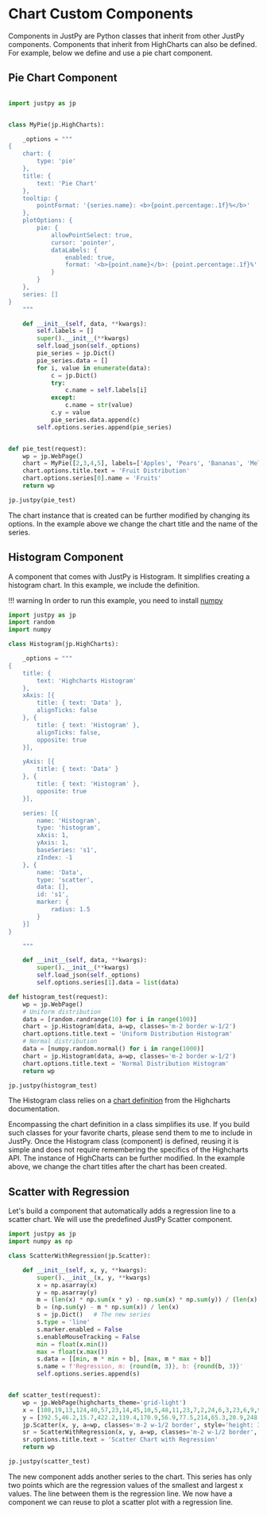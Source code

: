 # Chart Custom Components 

Components in JustPy are Python classes that inherit from other JustPy components. Components that inherit from HighCharts can also be defined. For example, below we define and use a pie chart component. 

## Pie Chart Component

```python

import justpy as jp


class MyPie(jp.HighCharts):

    _options = """
{
    chart: {
        type: 'pie'
    },
    title: {
        text: 'Pie Chart'
    },
    tooltip: {
        pointFormat: '{series.name}: <b>{point.percentage:.1f}%</b>'
    },
    plotOptions: {
        pie: {
            allowPointSelect: true,
            cursor: 'pointer',
            dataLabels: {
                enabled: true,
                format: '<b>{point.name}</b>: {point.percentage:.1f}%',
            }
        }
    },
    series: []
}
    """

    def __init__(self, data, **kwargs):
        self.labels = []
        super().__init__(**kwargs)
        self.load_json(self._options)
        pie_series = jp.Dict()
        pie_series.data = []
        for i, value in enumerate(data):
            c = jp.Dict()
            try:
                c.name = self.labels[i]
            except:
                c.name = str(value)
            c.y = value
            pie_series.data.append(c)
        self.options.series.append(pie_series)


def pie_test(request):
    wp = jp.WebPage()
    chart = MyPie([2,3,4,5], labels=['Apples', 'Pears', 'Bananas', 'Melons'], a=wp, classes='m-2 p-2 border w-1/2')
    chart.options.title.text = 'Fruit Distribution'
    chart.options.series[0].name = 'Fruits'
    return wp

jp.justpy(pie_test)

```

The chart instance that is created can be further modified by changing its options. In the example above we change the chart title and the name of the series.

## Histogram Component

A component that comes with JustPy is Histogram. It simplifies creating a histogram chart. In this example, we include the  definition.

!!! warning
    In order to run this example, you need to install [numpy](https://numpy.org/)

```python
import justpy as jp
import random
import numpy

class Histogram(jp.HighCharts):

    _options = """
{
    title: {
        text: 'Highcharts Histogram'
    },
    xAxis: [{
        title: { text: 'Data' },
        alignTicks: false
    }, {
        title: { text: 'Histogram' },
        alignTicks: false,
        opposite: true
    }],

    yAxis: [{
        title: { text: 'Data' }
    }, {
        title: { text: 'Histogram' },
        opposite: true
    }],

    series: [{
        name: 'Histogram',
        type: 'histogram',
        xAxis: 1,
        yAxis: 1,
        baseSeries: 's1',
        zIndex: -1
    }, {
        name: 'Data',
        type: 'scatter',
        data: [],
        id: 's1',
        marker: {
            radius: 1.5
        }
    }]
}

    """

    def __init__(self, data, **kwargs):
        super().__init__(**kwargs)
        self.load_json(self._options)
        self.options.series[1].data = list(data)

def histogram_test(request):
    wp = jp.WebPage()
    # Uniform distribution
    data = [random.randrange(10) for i in range(100)]
    chart = jp.Histogram(data, a=wp, classes='m-2 border w-1/2')
    chart.options.title.text = 'Uniform Distribution Histogram'
    # Normal distribution
    data = [numpy.random.normal() for i in range(1000)]
    chart = jp.Histogram(data, a=wp, classes='m-2 border w-1/2')
    chart.options.title.text = 'Normal Distribution Histogram'
    return wp

jp.justpy(histogram_test)

```

The Histogram class relies on a [chart definition](https://www.highcharts.com/docs/chart-and-series-types/histogram-series) from the Highcharts documentation.
 
Encompassing the chart definition in a class simplifies its use. If you build such classes for your favorite charts, please send them to me to include in JustPy. Once the Histogram class (component) is defined, reusing it is simple and does not require remembering the specifics of the Highcharts API. The instance of HighCharts can be further modified. In the example above, we change the chart titles after the chart has been created.

## Scatter with Regression

Let's build a component that automatically adds a regression line to a scatter chart. We will use the predefined JustPy Scatter component. 

```python
import justpy as jp
import numpy as np

class ScatterWithRegression(jp.Scatter):

    def __init__(self, x, y, **kwargs):
        super().__init__(x, y, **kwargs)
        x = np.asarray(x)
        y = np.asarray(y)
        m = (len(x) * np.sum(x * y) - np.sum(x) * np.sum(y)) / (len(x) * np.sum(x * x) - np.sum(x) ** 2)
        b = (np.sum(y) - m * np.sum(x)) / len(x)
        s = jp.Dict()   # The new series
        s.type = 'line'
        s.marker.enabled = False
        s.enableMouseTracking = False
        min = float(x.min())
        max = float(x.max())
        s.data = [[min, m * min + b], [max, m * max + b]]
        s.name = f'Regression, m: {round(m, 3)}, b: {round(b, 3)}'
        self.options.series.append(s)


def scatter_test(request):
    wp = jp.WebPage(highcharts_theme='grid-light')
    x = [108,19,13,124,40,57,23,14,45,10,5,48,11,23,7,2,24,6,3,23,6,9,9,3,29,7,4,20,7,4,0,25,6,5,22,11,61,12,4,16,13,60,41,37,55,41,11,27,8,3,17,13,13,15,8,29,30,24,9,31,14,53,26]
    y = [392.5,46.2,15.7,422.2,119.4,170.9,56.9,77.5,214,65.3,20.9,248.1,23.5,39.6,48.8,6.6,134.9,50.9,4.4,113,14.8,48.7,52.1,13.2,103.9,77.5,11.8,98.1,27.9,38.1,0,69.2,14.6,40.3,161.5,57.2,217.6,58.1,12.6,59.6,89.9,202.4,181.3,152.8,162.8,73.4,21.3,92.6,76.1,39.9,142.1,93,31.9,32.1,55.6,133.3,194.5,137.9,87.4,209.8,95.5,244.6,187.5]
    jp.Scatter(x, y, a=wp, classes='m-2 w-1/2 border', style='height: 300px')
    sr = ScatterWithRegression(x, y, a=wp, classes='m-2 w-1/2 border', style='height: 300px')
    sr.options.title.text = 'Scatter Chart with Regression'
    return wp

jp.justpy(scatter_test)
```

The new component adds another series to the chart. This series has only two points which are the regression values of the smallest and largest x values. The line between them is the regression line. We now have a component we can reuse to plot a scatter plot with a regression line.




